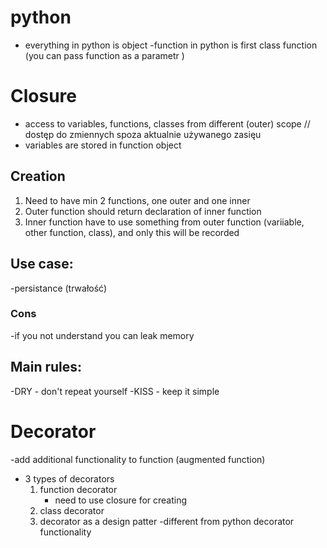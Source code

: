 # python
- everything in python is object
-function in python is first class function (you can pass function as a parametr )

# Closure
- access to variables, functions, classes from different (outer) scope
// dostęp do zmiennych  spoza aktualnie używanego zasięu
- variables are stored in function object
  

## Creation
1. Need to have min 2 functions, one outer and one inner
2. Outer function should return declaration of inner function
3. Inner function have to use something from outer function (variiable, other function, class), and only this will be recorded

## Use case:
-persistance (trwałość)


### Cons
-if you not understand you can leak memory

## Main rules:
-DRY - don't repeat yourself
-KISS - keep it simple

# Decorator
-add additional functionality to function (augmented function)
- 3 types of decorators
    1. function decorator
        - need to use closure for creating
    2. class decorator
    3. decorator as a design patter
        -different from python decorator functionality